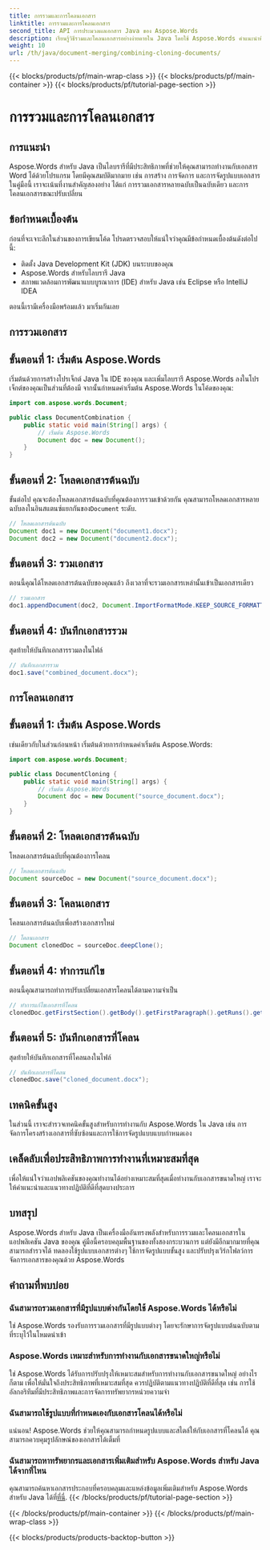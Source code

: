 ```yaml
---
title: การรวมและการโคลนเอกสาร
linktitle: การรวมและการโคลนเอกสาร
second_title: API การประมวลผลเอกสาร Java ของ Aspose.Words
description: เรียนรู้วิธีรวมและโคลนเอกสารอย่างง่ายดายใน Java โดยใช้ Aspose.Words คำแนะนำทีละขั้นตอนนี้ครอบคลุมทุกสิ่งที่คุณจำเป็นต้องรู้
weight: 10
url: /th/java/document-merging/combining-cloning-documents/
---
```


{{< blocks/products/pf/main-wrap-class >}}
{{< blocks/products/pf/main-container >}}
{{< blocks/products/pf/tutorial-page-section >}}

# การรวมและการโคลนเอกสาร


## การแนะนำ

Aspose.Words สำหรับ Java เป็นไลบรารีที่มีประสิทธิภาพที่ช่วยให้คุณสามารถทำงานกับเอกสาร Word ได้ด้วยโปรแกรม โดยมีคุณสมบัติมากมาย เช่น การสร้าง การจัดการ และการจัดรูปแบบเอกสาร ในคู่มือนี้ เราจะเน้นที่งานสำคัญสองอย่าง ได้แก่ การรวมเอกสารหลายฉบับเป็นฉบับเดียว และการโคลนเอกสารขณะปรับเปลี่ยน

## ข้อกำหนดเบื้องต้น

ก่อนที่จะเจาะลึกในส่วนของการเขียนโค้ด โปรดตรวจสอบให้แน่ใจว่าคุณมีข้อกำหนดเบื้องต้นดังต่อไปนี้:

- ติดตั้ง Java Development Kit (JDK) บนระบบของคุณ
- Aspose.Words สำหรับไลบรารี Java
- สภาพแวดล้อมการพัฒนาแบบบูรณาการ (IDE) สำหรับ Java เช่น Eclipse หรือ IntelliJ IDEA

ตอนนี้เรามีเครื่องมือพร้อมแล้ว มาเริ่มกันเลย

## การรวมเอกสาร

## ขั้นตอนที่ 1: เริ่มต้น Aspose.Words

เริ่มต้นด้วยการสร้างโปรเจ็กต์ Java ใน IDE ของคุณ และเพิ่มไลบรารี Aspose.Words ลงในโปรเจ็กต์ของคุณเป็นส่วนที่ต้องมี จากนั้นกำหนดค่าเริ่มต้น Aspose.Words ในโค้ดของคุณ:

```java
import com.aspose.words.Document;

public class DocumentCombination {
    public static void main(String[] args) {
        // เริ่มต้น Aspose.Words
        Document doc = new Document();
    }
}
```

## ขั้นตอนที่ 2: โหลดเอกสารต้นฉบับ

 ขั้นต่อไป คุณจะต้องโหลดเอกสารต้นฉบับที่คุณต้องการรวมเข้าด้วยกัน คุณสามารถโหลดเอกสารหลายฉบับลงในอินสแตนซ์แยกกันของ`Document` ระดับ.

```java
// โหลดเอกสารต้นฉบับ
Document doc1 = new Document("document1.docx");
Document doc2 = new Document("document2.docx");
```

## ขั้นตอนที่ 3: รวมเอกสาร

ตอนนี้คุณได้โหลดเอกสารต้นฉบับของคุณแล้ว ถึงเวลาที่จะรวมเอกสารเหล่านั้นเข้าเป็นเอกสารเดียว

```java
// รวมเอกสาร
doc1.appendDocument(doc2, Document.ImportFormatMode.KEEP_SOURCE_FORMATTING);
```

## ขั้นตอนที่ 4: บันทึกเอกสารรวม

สุดท้ายให้บันทึกเอกสารรวมลงในไฟล์

```java
// บันทึกเอกสารรวม
doc1.save("combined_document.docx");
```

## การโคลนเอกสาร

## ขั้นตอนที่ 1: เริ่มต้น Aspose.Words

เช่นเดียวกับในส่วนก่อนหน้า เริ่มต้นด้วยการกำหนดค่าเริ่มต้น Aspose.Words:

```java
import com.aspose.words.Document;

public class DocumentCloning {
    public static void main(String[] args) {
        // เริ่มต้น Aspose.Words
        Document doc = new Document("source_document.docx");
    }
}
```

## ขั้นตอนที่ 2: โหลดเอกสารต้นฉบับ

โหลดเอกสารต้นฉบับที่คุณต้องการโคลน

```java
// โหลดเอกสารต้นฉบับ
Document sourceDoc = new Document("source_document.docx");
```

## ขั้นตอนที่ 3: โคลนเอกสาร

โคลนเอกสารต้นฉบับเพื่อสร้างเอกสารใหม่

```java
// โคลนเอกสาร
Document clonedDoc = sourceDoc.deepClone();
```

## ขั้นตอนที่ 4: ทำการแก้ไข

ตอนนี้คุณสามารถทำการปรับเปลี่ยนเอกสารโคลนได้ตามความจำเป็น

```java
// ทำการแก้ไขเอกสารที่โคลน
clonedDoc.getFirstSection().getBody().getFirstParagraph().getRuns().get(0).setText("Modified Content");
```

## ขั้นตอนที่ 5: บันทึกเอกสารที่โคลน

สุดท้ายให้บันทึกเอกสารที่โคลนลงในไฟล์

```java
// บันทึกเอกสารที่โคลน
clonedDoc.save("cloned_document.docx");
```

## เทคนิคขั้นสูง

ในส่วนนี้ เราจะสำรวจเทคนิคขั้นสูงสำหรับการทำงานกับ Aspose.Words ใน Java เช่น การจัดการโครงสร้างเอกสารที่ซับซ้อนและการใช้การจัดรูปแบบแบบกำหนดเอง

## เคล็ดลับเพื่อประสิทธิภาพการทำงานที่เหมาะสมที่สุด

เพื่อให้แน่ใจว่าแอปพลิเคชันของคุณทำงานได้อย่างเหมาะสมที่สุดเมื่อทำงานกับเอกสารขนาดใหญ่ เราจะให้คำแนะนำและแนวทางปฏิบัติที่ดีที่สุดบางประการ

## บทสรุป

Aspose.Words สำหรับ Java เป็นเครื่องมืออันทรงพลังสำหรับการรวมและโคลนเอกสารในแอปพลิเคชัน Java ของคุณ คู่มือนี้ครอบคลุมพื้นฐานของทั้งสองกระบวนการ แต่ยังมีอีกมากมายที่คุณสามารถสำรวจได้ ทดลองใช้รูปแบบเอกสารต่างๆ ใช้การจัดรูปแบบขั้นสูง และปรับปรุงเวิร์กโฟลว์การจัดการเอกสารของคุณด้วย Aspose.Words

## คำถามที่พบบ่อย

### ฉันสามารถรวมเอกสารที่มีรูปแบบต่างกันโดยใช้ Aspose.Words ได้หรือไม่

ใช่ Aspose.Words รองรับการรวมเอกสารที่มีรูปแบบต่างๆ โดยจะรักษาการจัดรูปแบบต้นฉบับตามที่ระบุไว้ในโหมดนำเข้า

### Aspose.Words เหมาะสำหรับการทำงานกับเอกสารขนาดใหญ่หรือไม่

ใช่ Aspose.Words ได้รับการปรับปรุงให้เหมาะสมสำหรับการทำงานกับเอกสารขนาดใหญ่ อย่างไรก็ตาม เพื่อให้มั่นใจถึงประสิทธิภาพที่เหมาะสมที่สุด ควรปฏิบัติตามแนวทางปฏิบัติที่ดีที่สุด เช่น การใช้อัลกอริทึมที่มีประสิทธิภาพและการจัดการทรัพยากรหน่วยความจำ

### ฉันสามารถใช้รูปแบบที่กำหนดเองกับเอกสารโคลนได้หรือไม่

แน่นอน! Aspose.Words ช่วยให้คุณสามารถกำหนดรูปแบบและสไตล์ให้กับเอกสารที่โคลนได้ คุณสามารถควบคุมรูปลักษณ์ของเอกสารได้เต็มที่

### ฉันสามารถหาทรัพยากรและเอกสารเพิ่มเติมสำหรับ Aspose.Words สำหรับ Java ได้จากที่ไหน

 คุณสามารถค้นหาเอกสารประกอบที่ครอบคลุมและแหล่งข้อมูลเพิ่มเติมสำหรับ Aspose.Words สำหรับ Java ได้ที่[ที่นี่](https://reference.aspose.com/words/java/).
{{< /blocks/products/pf/tutorial-page-section >}}

{{< /blocks/products/pf/main-container >}}
{{< /blocks/products/pf/main-wrap-class >}}

{{< blocks/products/products-backtop-button >}}
